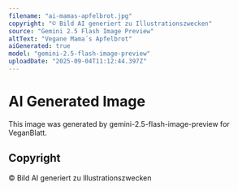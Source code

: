 ```yaml
---
filename: "ai-mamas-apfelbrot.jpg"
copyright: "© Bild AI generiert zu Illustrationszwecken"
source: "Gemini 2.5 Flash Image Preview"
altText: "Vegane Mama´s Apfelbrot"
aiGenerated: true
model: "gemini-2.5-flash-image-preview"
uploadDate: "2025-09-04T11:12:44.397Z"
---
```


# AI Generated Image

This image was generated by gemini-2.5-flash-image-preview for VeganBlatt.

## Copyright
© Bild AI generiert zu Illustrationszwecken
